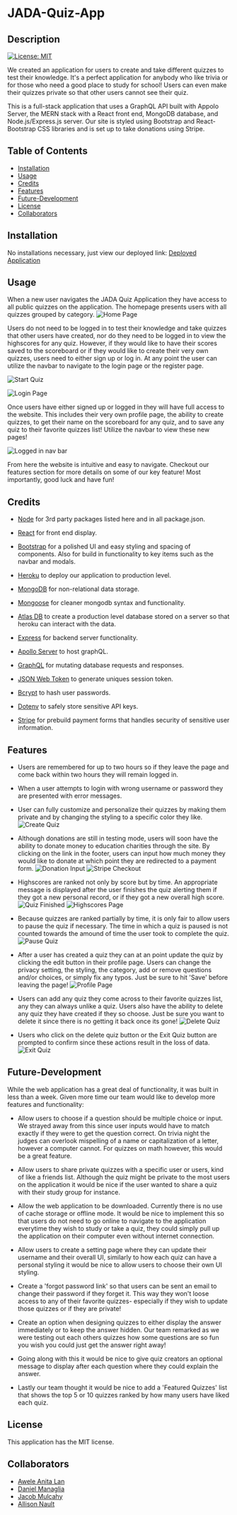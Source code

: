# JADA-Quiz-App

## Description

[![License: MIT](https://img.shields.io/badge/License-MIT-yellow.svg)](https://opensource.org/licenses/MIT)


We created an application for users to create and take different quizzes to test their knowledge. It's a perfect application for anybody who like trivia or for those who need a good place to study for school! Users can even make their quizzes private so that other users cannot see their quiz. 


This is a full-stack application that uses a GraphQL API built with Appolo Server, the MERN stack with a React front end, MongoDB database, and Node.js/Express.js server. Our site is styled using Bootstrap and React-Bootstrap CSS libraries and is set up to take donations using Stripe.

## Table of Contents 

- [Installation](#installation)
- [Usage](#usage)
- [Credits](#credits)
- [Features](#features)
- [Future-Development](#future-development)
- [License](#license)
- [Collaborators](#collaborators)

## Installation

No installations necessary, just view our deployed link: [Deployed Application](https://jada-quiz-app.herokuapp.com/)

## Usage

  When a new user navigates the JADA Quiz Application they have access to all public quizzes on the application. The homepage presents users with all quizzes grouped by category.
  ![Home Page](screenshots/homePage.png)
  
  Users do not need to be logged in to test their knowledge and take quizzes that other users have created, nor do they need to be logged in to view the highscores for any quiz. However, if they would like to have their scores saved to the scoreboard or if they would like to create their very own quizzes, users need to either sign up or log in. At any point the user can utilize the navbar to navigate to the login page or the register page.

  ![Start Quiz](screenshots/StartQuiz.png)
  
  ![Login Page](screenshots/login.png)

  Once users have either signed up or logged in they will have full access to the website. This includes their very own profile page, the ability to create quizzes, to get their name on the scoreboard for any quiz, and to save any quiz to their favorite quizzes list! Utilize the navbar to view these new pages!
  
  ![Logged in nav bar](screenshots/navBar.png)

  From here the website is intuitive and easy to navigate. Checkout our features section for more details on some of our key feature! Most importantly, good luck and have fun!

## Credits

  - [Node](https://nodejs.org/api/documentation.html) for 3rd party packages listed here and in all package.json.

  - [React](https://react.dev/) for front end display.

  - [Bootstrap](https://getbootstrap.com/) for a polished UI and easy styling and spacing of components. Also for build in functionality to key items such as the navbar and modals.

  - [Heroku](https://www.heroku.com/home) to deploy our application to production level.

  - [MongoDB](https://www.mongodb.com/) for non-relational data storage.

  - [Mongoose](https://www.npmjs.com/package/mongoose) for cleaner mongodb syntax and functionality.

  - [Atlas DB](https://www.mongodb.com/cloud/atlas/lp/try4?utm_source=google&utm_campaign=search_gs_pl_evergreen_atlas_general_prosp-brand_gic-null_amers-us_ps-all_desktop_eng_lead&utm_term=mongodb%20atlus&utm_medium=cpc_paid_search&utm_ad=e&utm_ad_campaign_id=1718986498&adgroup=66929790186&cq_cmp=1718986498&gclid=CjwKCAjw586hBhBrEiwAQYEnHV3iGHqiraSfB99N4i8_1RJUqGsrcDv043pZ_L0lbl5rYO75m1VONBoCdmwQAvD_BwE) to create a production level database stored on a server so that heroku can interact with the data.

  - [Express](https://www.npmjs.com/package/express) for backend server functionality.

  - [Apollo Server](https://www.apollographql.com/docs/apollo-server/) to host graphQL.

  - [GraphQL](https://graphql.org/) for mutating database requests and responses.

  - [JSON Web Token](https://www.npmjs.com/package/jsonwebtoken) to generate uniques session token.

  - [Bcrypt](https://www.npmjs.com/package/bcrypt) to hash user passwords.

  - [Dotenv](https://www.npmjs.com/package/dotenv) to safely store sensitive API keys.

  - [Stripe](https://stripe.com/docs/api) for prebuild payment forms that handles security of sensitive user information.


## Features

- Users are remembered for up to two hours so if they leave the page and come back within two hours they will remain logged in.

- When a user attempts to login with wrong username or password they are presented with error messages.

- User can fully customize and personalize their quizzes by making them private and by changing the styling to a specific color they like.
  ![Create Quiz](screenshots/createQuiz.png)

- Although donations are still in testing mode, users will soon have the ability to donate money to education charities through the site. By clicking on the link in the footer, users can input how much money they would like to donate at which point they are redirected to a payment form.
  ![Donation Input](screenshots/donationInput.png)
  ![Stripe Checkout](screenshots/donationStripe.png)

- Highscores are ranked not only by score but by time. An appropriate message is  displayed after the user finishes the quiz alerting them if they got a new personal record, or if they got a new overall high score.
  ![Quiz Finished](screenshots/quizFinished.png)
  ![Highscores Page](screenshots/highscores.png)

- Because quizzes are ranked partially by time, it is only fair to allow users to pause the quiz if necessary. The time in which a quiz is paused is not counted towards the amound of time the user took to complete the quiz.
  ![Pause Quiz](screenshots/pauseQuiz.png)

- After a user has created a quiz they can at an point update the quiz by clicking the edit button in their profile page. Users can change the privacy setting, the styling, the category, add or remove questions and/or choices, or simply fix any typos. Just be sure to hit 'Save' before leaving the page!
  ![Profile Page](screenshots/profilePage.png)

- Users can add any quiz they come across to their favorite quizzes list, any they can always unlike a quiz. Users also have the ability to delete any quiz they have created if they so choose. Just be sure you want to delete it since there is no getting it back once its gone!
  ![Delete Quiz](screenshots/deleteQuizConfirm.png)

- Users who click on the delete quiz button or the Exit Quiz button are prompted to confirm since these actions result in the loss of data.
  ![Exit Quiz](screenshots/exitQuizConfirm.png)

## Future-Development

While the web application has a great deal of functionality, it was built in less than a week. Given more time our team would like to develop more features and functionality:

- Allow users to choose if a question should be multiple choice or input. We strayed away from this since user inputs would have to match exactly if they were to get the question correct. On trivia night the judges can overlook mispelling of a name or capitalization of a letter, however a computer cannot. For quizzes on math however, this would be a great feature.

- Allow users to share private quizzes with a specific user or users, kind of like a friends list. Although the quiz might be private to the most users on the application it would be nice if the user wanted to share a quiz with their study group for instance.

- Allow the web application to be downloaded. Currently there is no use of cache storage or offline mode. It would be nice to implement this so that users do not need to go online to navigate to the application everytime they wish to study or take a quiz, they could simply pull up the application on their computer even without internet connection.

- Allow users to create a setting page where they can update their username and their overall UI, similarly to how each quiz can have a personal styling it would be nice to allow users to choose their own UI styling.

- Create a 'forgot password link' so that users can be sent an email to change their password if they forget it. This way they won't loose access to any of their favorite quizzes- especially if they wish to update those quizzes or if they are private!

- Create an option when designing quizzes to either display the answer immediately or to keep the answer hidden. Our team remarked as we were testing out each others quizzes how some questions are so fun you wish you could just get the answer right away!

- Going along with this it would be nice to give quiz creators an optional message to display after each question where they could explain the answer.

- Lastly our team thought it would be nice to add a 'Featured Quizzes' list that shows the top 5 or 10 quizzes ranked by how many users have liked each quiz.

## License

This application has the MIT license.

## Collaborators
 
- [Awele Anita Lan](https://github.com/Awele1111)
- [Daniel Managlia](https://github.com/dmanaglia)
- [Jacob Mulcahy](https://github.com/jmulcahy92)
- [Allison Nault](https://github.com/allisonnault)
